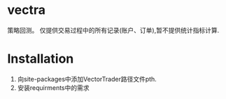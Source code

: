 # vectra
策略回测。
仅提供交易过程中的所有记录(账户、订单),暂不提供统计指标计算.

# Installation
1. 向site-packages中添加VectorTrader路径文件pth.
2. 安装requirments中的需求

